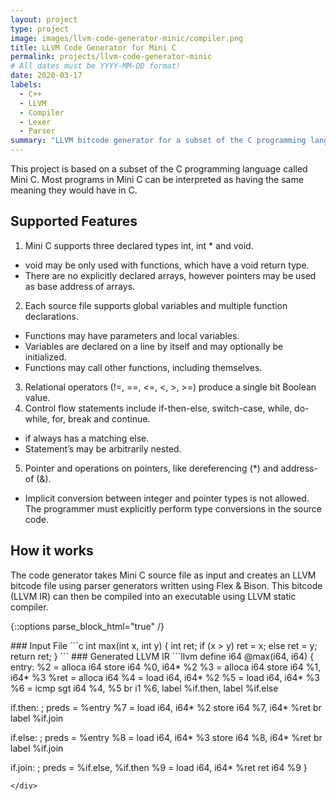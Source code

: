 ```yaml
---
layout: project
type: project
image: images/llvm-code-generator-minic/compiler.png
title: LLVM Code Generator for Mini C
permalink: projects/llvm-code-generator-minic
# All dates must be YYYY-MM-DD format!
date: 2020-03-17
labels:
  - C++
  - LLVM
  - Compiler
  - Lexer
  - Parser
summary: "LLVM bitcode generator for a subset of the C programming language using parser generators: Flex & Bison."
---
```


This project is based on a subset of the C programming language called Mini C. Most programs in Mini C can be interpreted as having the same meaning they would have in C.

## Supported Features
1. Mini C supports three declared types int, int * and void.
  * void may be only used with functions, which have a void return type.
  * There are no explicitly declared arrays, however pointers may be used as  base address of arrays.
2. Each source file supports global variables and multiple function declarations.
  * Functions may have parameters and local variables.
  * Variables are declared on a line by itself and may optionally be  initialized.
  * Functions may call other functions, including themselves.
3. Relational operators (!=, ==, <=, <, >, >=) produce a single bit Boolean  value.
4. Control flow statements include if-then-else, switch-case, while, do-while,  for, break and continue.
  * if always has a matching else.
  * Statement’s may be arbitrarily nested.
5. Pointer and operations on pointers, like dereferencing (*) and address-of (&).
  * Implicit conversion between integer and pointer types is not allowed. The  programmer must explicitly perform type conversions in the source code.

## How it works
The code generator takes Mini C source file as input and creates an LLVM bitcode file using parser generators written using Flex & Bison. This bitcode (LLVM IR) can then be compiled into an executable using LLVM static compiler.

{::options parse_block_html="true" /}
<div class="ui segment">
### Input File
```c
int max(int x, int y)
{
  int ret;	
  if (x > y)
    ret = x;
  else
    ret = y;
  return ret;
}
```
### Generated LLVM IR
```llvm
define i64 @max(i64, i64) {
entry:
  %2 = alloca i64
  store i64 %0, i64* %2
  %3 = alloca i64
  store i64 %1, i64* %3
  %ret = alloca i64
  %4 = load i64, i64* %2
  %5 = load i64, i64* %3
  %6 = icmp sgt i64 %4, %5
  br i1 %6, label %if.then, label %if.else

if.then:                                          ; preds = %entry
  %7 = load i64, i64* %2
  store i64 %7, i64* %ret
  br label %if.join

if.else:                                          ; preds = %entry
  %8 = load i64, i64* %3
  store i64 %8, i64* %ret
  br label %if.join

if.join:                                          ; preds = %if.else, %if.then
  %9 = load i64, i64* %ret
  ret i64 %9
}
```
</div>